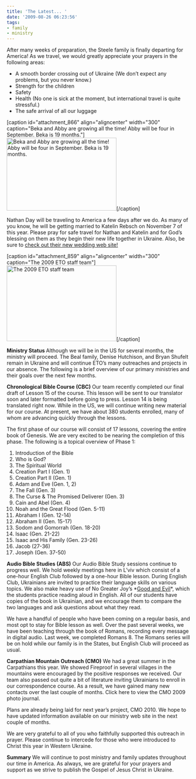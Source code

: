 ```yaml
---
title: 'The Latest... '
date: '2009-08-26 06:23:56'
tags:
- family
- ministry
---
```


After many weeks of preparation, the Steele family is finally departing for America! As we travel, we would greatly appreciate your prayers in the following areas:
<ul>
	<li>A smooth border crossing out of Ukraine (We don’t expect any problems, but you never know.)</li>
	<li>Strength for the children</li>
	<li>Safety</li>
	<li>Health (No one is sick at the moment, but international travel is quite stressful.)</li>
	<li>The safe arrival of all our luggage</li>
</ul>
[caption id="attachment_866" align="aligncenter" width="300" caption="Beka and Abby are growing all the time! Abby will be four in September. Beka is 19 months."]<a href="https://s3.amazonaws.com/content.ofreport.com/2009/08/20090823_0061.JPG"><img class="size-medium wp-image-866" title="20090823_0061" src="https://s3.amazonaws.com/content.ofreport.com/2009/08/20090823_0061-300x199.jpg" alt="Beka and Abby are growing all the time! Abby will be four in September. Beka is 19 months." width="300" height="199" /></a>[/caption]

Nathan Day will be traveling to America a few days after we do. As many of you know, he will be getting married to Katelin Rebsch on November 7 of this year. Please pray for safe travel for Nathan and Katelin and for God’s blessing on them as they begin their new life together in Ukraine. Also, be sure to <a href="http://www.mywedding.com/natelin" target="_blank">check out their new wedding web site!</a>

[caption id="attachment_859" align="aligncenter" width="300" caption="The 2009 ETO staff team"]<a href="https://s3.amazonaws.com/content.ofreport.com/2009/08/ETO_Team_Picture.jpg"><img class="size-medium wp-image-859" title="ETO_Team_Picture" src="https://s3.amazonaws.com/content.ofreport.com/2009/08/ETO_Team_Picture-300x207.jpg" alt="The 2009 ETO staff team" width="300" height="207" /></a>[/caption]

<strong>Ministry Status
<span style="font-weight: normal;">Although we will be in the US for several months, the ministry will proceed. The Beal family, Denise Hutchison, and Bryan Shufelt remain in Ukraine and will continue ETO’s many outreaches and projects in our absence. The following is a brief overview of our primary ministries and their goals over the next few months.</span></strong>

<strong>Chronological Bible Course (CBC)</strong>
Our team recently completed our final draft of Lesson 15 of the course. This lesson will be sent to our translator soon and later formatted before going to press. Lesson 14 is being translated right now. While in the US, we will continue writing new material for our course. At present, we have about 380 students enrolled, many of whom are advancing quickly through the lessons.

The first phase of our course will consist of 17 lessons, covering the entire book of Genesis. We are very excited to be nearing the completion of this phase. The following is a topical overview of Phase 1:
<ol>
	<li>Introduction of the Bible</li>
	<li>Who is God?</li>
	<li>The Spiritual World</li>
	<li>Creation Part I (Gen. 1)</li>
	<li>Creation Part II (Gen. 1)</li>
	<li>Adam and Eve (Gen. 1, 2)</li>
	<li>The Fall (Gen. 3)</li>
	<li>The Curse &amp; The Promised Deliverer (Gen. 3)</li>
	<li>Cain and Abel (Gen. 4)</li>
	<li>Noah and the Great Flood (Gen. 5-11)</li>
	<li>Abraham I (Gen. 12-14)</li>
	<li>Abraham II (Gen. 15-17)</li>
	<li>Sodom and Gomorrah (Gen. 18-20)</li>
	<li>Isaac (Gen. 21-22)</li>
	<li>Isaac and His Family (Gen. 23-26)</li>
	<li>Jacob (27-36)</li>
	<li>Joseph (Gen. 37-50)</li>
</ol>
<strong>Audio Bible Studies (ABS)</strong>
Our Audio Bible Study sessions continue to progress well. We hold weekly meetings here in L’viv which consist of a one-hour English Club followed by a one-hour Bible lesson. During English Club, Ukrainians are invited to practice their language skills on various topics. We also make heavy use of No Greater Joy’s *<a href="http://www.euroteamoutreach.org/index.php?p=goodevil" target="_blank">Good and Evil</a>*, which the students practice reading aloud in English. All of our students have copies of the book in Ukrainian, and we encourage them to compare the two languages and ask questions about what they read.

We have a handful of people who have been coming on a regular basis, and most opt to stay for Bible lesson as well. Over the past several weeks, we have been teaching through the book of Romans, recording every message in digital audio. Last week, we completed Romans 8. The Romans series will be on hold while our family is in the States, but English Club will proceed as usual.

<strong>Carpathian Mountain Outreach (CMO)</strong>
We had a great summer in the Carpathians this year. We showed Fireproof in several villages in the mountains were encouraged by the positive responses we received. Our team also passed out quite a bit of literature inviting Ukrainians to enroll in our correspondence course. As a result, we have gained many new contacts over the last couple of months. Click here to view the CMO 2009 photo journal.

Plans are already being laid for next year’s project, CMO 2010. We hope to have updated information available on our ministry web site in the next couple of months.

We are very grateful to all of you who faithfully supported this outreach in prayer. Please continue to intercede for those who were introduced to Christ this year in Western Ukraine.

<strong>Summary</strong>
We will continue to post ministry and family updates throughout our time in America. As always, we are grateful for your prayers and support as we strive to publish the Gospel of Jesus Christ in Ukraine.
